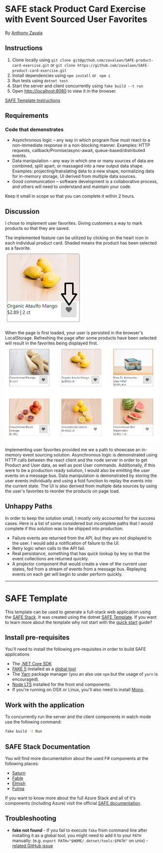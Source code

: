# SAFE stack Product Card Exercise with Event Sourced User Favorites

By [Anthony Zavala](https://www.linkedin.com/in/anthony-zavala-874a521b/)

## Instructions

1. Clone locally using
    `git clone git@github.com/zavalaan/SAFE-product-card-exercise.git`
    or
    `git clone https://github.com/zavalaan/SAFE-product-card-exercise.git`
2. Install dependencies using `npm install` or ` npm i`
3. Run tests using `dotnet test`
4. Start the server and client concurrently using `fake build --t run`
6. Open [http://localhost:8080](http://localhost:8080) to view it in the browser.

[SAFE Template Instructions](#safe-template)

## Requirements
### Code that demonstrates
- Asynchronous logic – any way in which program flow must react to a
non-immediate response in a non-blocking manner. Examples: HTTP requests,
callback/Promise/async-await, queue-based/distributed events.
- Data manipulation – any way in which one or many sources of data are combined,
split apart, or massaged into a new output data shape. Examples:
projecting/translating data to a new shape, normalizing data for in-memory
storage, UI derived from multiple data sources.
- Good communication – software development is a collaborative process, and others
will need to understand and maintain your code.

Keep it small in scope so that you can complete it within 2 hours.

## Discussion
I chose to implement user favorites. Giving customers a way to mark products so that they are saved.

The implemented feature can be utilized by clicking on the heart icon in each individual product card. Shaded means the product has been selected as a favorite.  
![Favorite Button](FavoriteButton.png)

When the page is first loaded, your user is persisted in the browser's LocalStorage. Refreshing the page after some products have been selected will result in the favorites being displayed first.  
![Favorites First](FavoritesFirst.png)

Implementing user favorites provided me we a path to showcase an in-memory event sourcing solution. Asynchronous logic is demonstrated using HTTP calls between the react client and the node server in order to get Product and User data, as well as post User commands. Additionally, if this were to be a production ready solution, I would also be emitting the user events on a message bus. Data manipulation is demonstrated by storing the user events individually and using a fold function to replay the events into the current state. The UI is also derived from multiple data sources by using the user's favorites to reorder the products on page load.

## Unhappy Paths
In order to keep the solution small, I mostly only accounted for the success cases. Here is a list of some considered but incomplete paths that I would complete if this solution was to be shipped into production.

- Failure events are returned from the API, but they are not displayed to the user. I would add a notification of failure to the UI.
- Retry logic when calls to the API fail.
- Real persistance, something that has quick lookup by key so that the event collections are returned quickly.
- A projector component that would create a view of the current user states, fed from a stream of events from a message bus. Replaying events on each get will begin to under perform quickly.

---

# SAFE Template

This template can be used to generate a full-stack web application using the [SAFE Stack](https://safe-stack.github.io/). It was created using the dotnet [SAFE Template](https://safe-stack.github.io/docs/template-overview/). If you want to learn more about the template why not start with the [quick start](https://safe-stack.github.io/docs/quickstart/) guide?

## Install pre-requisites

You'll need to install the following pre-requisites in order to build SAFE applications

* The [.NET Core SDK](https://www.microsoft.com/net/download)
* [FAKE 5](https://fake.build/) installed as a [global tool](https://fake.build/fake-gettingstarted.html#Install-FAKE)
* The [Yarn](https://yarnpkg.com/lang/en/docs/install/) package manager (you an also use `npm` but the usage of `yarn` is encouraged).
* [Node LTS](https://nodejs.org/en/download/) installed for the front end components.
* If you're running on OSX or Linux, you'll also need to install [Mono](https://www.mono-project.com/docs/getting-started/install/).

## Work with the application

To concurrently run the server and the client components in watch mode use the following command:

```bash
fake build -t Run
```


## SAFE Stack Documentation

You will find more documentation about the used F# components at the following places:

* [Saturn](https://saturnframework.org/docs/)
* [Fable](https://fable.io/docs/)
* [Elmish](https://elmish.github.io/elmish/)
* [Fulma](https://fulma.github.io/Fulma/)

If you want to know more about the full Azure Stack and all of it's components (including Azure) visit the official [SAFE documentation](https://safe-stack.github.io/docs/).

## Troubleshooting

* **fake not found** - If you fail to execute `fake` from command line after installing it as a global tool, you might need to add it to your `PATH` manually: (e.g. `export PATH="$HOME/.dotnet/tools:$PATH"` on unix) - [related GitHub issue](https://github.com/dotnet/cli/issues/9321)
